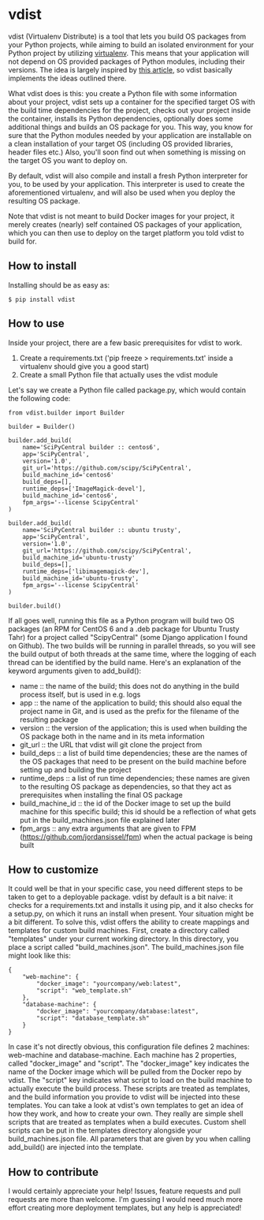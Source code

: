 # vdist

vdist (Virtualenv Distribute) is a tool that lets you build OS packages from your Python projects, while aiming to build an isolated environment for your Python project by utilizing [virtualenv](https://virtualenv.pypa.io/en/latest/). This means that your application will not depend on OS provided packages of Python modules, including their versions. The idea is largely inspired by [this article](https://hynek.me/articles/python-app-deployment-with-native-packages/), so vdist basically implements the ideas outlined there. 

What vdist does is this: you create a Python file with some information about your project, vdist sets up a container for the specified target OS with the build time dependencies for the project, checks out your project inside the container, installs its Python dependencies, optionally does some additional things and builds an OS package for you. This way, you know for sure that the Python modules needed by your application are installable on a clean installation of your target OS (including OS provided libraries, header files etc.) Also, you'll soon find out when something is missing on the target OS you want to deploy on.

By default, vdist will also compile and install a fresh Python interpreter for you, to be used by your application. This interpreter is used to create the aforementioned virtualenv, and will also be used when you deploy the resulting OS package.

Note that vdist is not meant to build Docker images for your project, it merely creates (nearly) self contained OS packages of your application, which you can then use to deploy on the target platform you told vdist to build for.

## How to install 
Installing should be as easy as:
```
$ pip install vdist
```

## How to use
Inside your project, there are a few basic prerequisites for vdist to work.

1. Create a requirements.txt ('pip freeze > requirements.txt' inside a virtualenv should give you a good start)
2. Create a small Python file that actually uses the vdist module

Let's say we create a Python file called package.py, which would contain the following code:
```
from vdist.builder import Builder

builder = Builder()

builder.add_build(
    name='SciPyCentral builder :: centos6',
    app='SciPyCentral',
    version='1.0',
    git_url='https://github.com/scipy/SciPyCentral',
    build_machine_id='centos6'
    build_deps=[],
    runtime_deps=['ImageMagick-devel'],
    build_machine_id='centos6',
    fpm_args='--license ScipyCentral'
)

builder.add_build(
    name='SciPyCentral builder :: ubuntu trusty',
    app='SciPyCentral',
    version='1.0',
    git_url='https://github.com/scipy/SciPyCentral',
    build_machine_id='ubuntu-trusty'
    build_deps=[],
    runtime_deps=['libimagemagick-dev'],
    build_machine_id='ubuntu-trusty',
    fpm_args='--license ScipyCentral'
)

builder.build()
```
If all goes well, running this file as a Python program will build two OS packages (an RPM for CentOS 6 and a .deb package for Ubuntu Trusty Tahr) for a project called "ScipyCentral" (some Django application I found on Github). The two builds will be running in parallel threads, so you will see the build output of both threads at the same time, where the logging of each thread can be identified by the build name. Here's an explanation of the keyword arguments given to add_build():

- name :: the name of the build; this does not do anything in the build process itself, but is used in e.g. logs
- app :: the name of the application to build; this should also equal the project name in Git, and is used as the prefix for the filename of the resulting package
- version :: the version of the application; this is used when building the OS package both in the name and in its meta information
- git_url :: the URL that vdist will git clone the project from
- build_deps :: a list of build time dependencies; these are the names of the OS packages that need to be present on the build machine before setting up and building the project
- runtime_deps :: a list of run time dependencies; these names are given to the resulting OS package as dependencies, so that they act as prerequisites when installing the final OS package
- build_machine_id :: the id of the Docker image to set up the build machine for this specific build; this id should be a reflection of what gets put in the build_machines.json file explained later
- fpm_args :: any extra arguments that are given to FPM (https://github.com/jordansissel/fpm) when the actual package is being built 

## How to customize
It could well be that in your specific case, you need different steps to be taken to get to a deployable package. vdist by default is a bit naive: it checks for a requirements.txt and installs it using pip, and it also checks for a setup.py, on which it runs an install when present. Your situation might be a bit different. To solve this, vdist offers the ability to create mappings and templates for custom build machines. First, create a directory called "templates" under your current working directory. In this directory, you place a script called "build_machines.json". The build_machines.json file might look like this:

```
{
    "web-machine": {
        "docker_image": "yourcompany/web:latest",
        "script": "web_template.sh"  
    },
    "database-machine": {
        "docker_image": "yourcompany/database:latest",
        "script": "database_template.sh"  
    }
}
```

In case it's not directly obvious, this configuration file defines 2 machines: web-machine and database-machine. Each machine has 2 properties, called "docker_image" and "script". The "docker_image" key indicates the name of the Docker image which will be pulled from the Docker repo by vdist. The "script" key indicates what script to load on the build machine to actually execute the build process. These scripts are treated as templates, and the build information you provide to vdist will be injected into these templates. You can take a look at vdist's own templates to get an idea of how they work, and how to create your own. They really are simple shell scripts that are treated as templates when a build executes. Custom shell scripts can be put in the templates directory alongside your build_machines.json file. All parameters that are given by you when calling add_build() are injected into the template. 

## How to contribute
I would certainly appreciate your help! Issues, feature requests and pull requests are more than welcome. I'm guessing I would need much more effort creating more deployment templates, but any help is appreciated!
